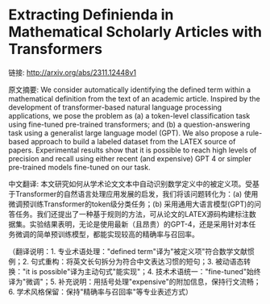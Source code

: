 # Extracting Definienda in Mathematical Scholarly Articles with Transformers

链接: http://arxiv.org/abs/2311.12448v1

原文摘要:
We consider automatically identifying the defined term within a mathematical
definition from the text of an academic article. Inspired by the development of
transformer-based natural language processing applications, we pose the problem
as (a) a token-level classification task using fine-tuned pre-trained
transformers; and (b) a question-answering task using a generalist large
language model (GPT). We also propose a rule-based approach to build a labeled
dataset from the LATEX source of papers. Experimental results show that it is
possible to reach high levels of precision and recall using either recent (and
expensive) GPT 4 or simpler pre-trained models fine-tuned on our task.

中文翻译:
本文研究如何从学术论文文本中自动识别数学定义中的被定义项。受基于Transformer的自然语言处理应用发展的启发，我们将该问题转化为：(a) 使用微调预训练Transformer的token级分类任务；(b) 采用通用大语言模型(GPT)的问答任务。我们还提出了一种基于规则的方法，可从论文的LATEX源码构建标注数据集。实验结果表明，无论是使用最新（且昂贵）的GPT-4，还是采用针对本任务微调的简单预训练模型，都能实现较高的精确率与召回率。

（翻译说明：1. 专业术语处理："defined term"译为"被定义项"符合数学文献惯例；2. 句式重构：将英文长句拆分为符合中文表达习惯的短句；3. 被动语态转换："it is possible"译为主动句式"能实现"；4. 技术术语统一："fine-tuned"始终译为"微调"；5. 补充说明：用括号处理"expensive"的附加信息，保持行文流畅；6. 学术风格保留：保持"精确率与召回率"等专业表述方式）
